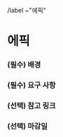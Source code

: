 <!-- 에픽은 여러 스프린트에 걸쳐서 작업해야할 큰 주제를 다룸 -->
/label ~"에픽"

에픽
==
<!-- 해당 주제를 진행하게 된 배경 -->
### (필수) 배경


<!-- 어떤 주제를 진행해야 하는 지 설명 -->
### (필수) 요구 사항


<!-- 연관된 링크 -->
### (선택) 참고 링크


<!-- 마감 기한 (ex. 2022/07/17) -->
### (선택) 마감일
